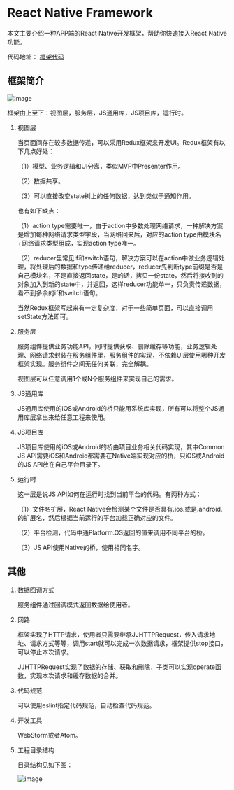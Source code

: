 # React Native Framework

本文主要介绍一种APP端的React Native开发框架，帮助你快速接入React Native功能。

代码地址：
[框架代码](https://github.com/hamilyjing/JJReactNativeFramework)

## 框架简介

![image](https://mmbiz.qlogo.cn/mmbiz/YTAjOycganPHiamCrmnWPKrOKOtudk0YUdvxGFgMno68Gic4GWe2L8icfnPiaOWKW9R3YdUr1sqicBkEWRdobTjCyZQ/0?wx_fmt=jpeg)

框架由上至下：视图层，服务层，JS通用库，JS项目库，运行时。

1. 视图层

	当页面间存在较多数据传递，可以采用Redux框架来开发UI。Redux框架有以下几点好处：
	
	（1）模型、业务逻辑和UI分离，类似MVP中Presenter作用。
	
	（2）数据共享。
	
	（3）可以直接改变state树上的任何数据，达到类似于通知作用。
	
	也有如下缺点：
	
	（1）action type需要唯一，由于action中多数处理网络请求，一种解决方案是增加每种网络请求类型字段，当网络回来后，对应的action type由模块名+网络请求类型组成，实现action type唯一。
	
	（2）reducer里常见if和switch语句，解决方案可以在action中做业务逻辑处理，将处理后的数据和type传递给reducer，reducer先判断type前缀是否是自己模块名，不是直接返回state，是的话，拷贝一份state，然后将接收到的对象加入到新的state中，并返回，这样reducer功能单一，只负责传递数据，看不到多余的if和switch语句。
	
	当然Redux框架写起来有一定复杂度，对于一些简单页面，可以直接调用setState方法即可。
	
2. 服务层
	
	服务组件提供业务功能API，同时提供获取、删除缓存等功能，业务逻辑处理、网络请求封装在服务组件里，服务组件的实现，不依赖UI层使用哪种开发框架实现。服务组件之间无任何关联，完全解耦。
	
	视图层可以任意调用1个或N个服务组件来实现自己的需求。
	
3. JS通用库

	JS通用库使用的iOS或Android的桥只能用系统库实现，所有可以将整个JS通用库层拿出来给任意工程来使用。
	
4. JS项目库

	JS项目库使用的iOS或Android的桥由项目业务相关代码实现，其中Common JS API需要iOS和Android都需要在Native端实现对应的桥，只iOS或Android的JS API放在自己平台目录下。

5. 运行时

	这一层是说JS API如何在运行时找到当前平台的代码。有两种方式：
	
	（1）文件名扩展，React Native会检测某个文件是否具有.ios.或是.android.的扩展名，然后根据当前运行的平台加载正确对应的文件。
	
	（2）平台检测，代码中通Platform.OS返回的值来调用不同平台的桥。
	
	（3）JS API使用Native的桥，使用相同名字。

## 其他

1. 数据回调方式

	服务组件通过回调模式返回数据给使用者。

2. 网路

	框架实现了HTTP请求，使用者只需要继承JJHTTPRequest，传入请求地址、请求方式等等，调用start就可以完成一次数据请求，框架提供stop接口，可以停止本次请求。
	
	JJHTTPRequest实现了数据的存储、获取和删除，子类可以实现operate函数，实现本次请求和缓存数据的合并。

3. 代码规范

	可以使用eslint指定代码规范，自动检查代码规范。

4. 开发工具

	WebStorm或者Atom。
	
5. 工程目录结构

	目录结构见如下图：

	![image](https://mmbiz.qlogo.cn/mmbiz/YTAjOycganNrN6aCjBzVhiajhxbldlXOqkEiaCXEmjKapcaFTsphduFbUCBymxYqLIB1hWu3SlUnNSlpp44h3uBw/0?wx_fmt=png)